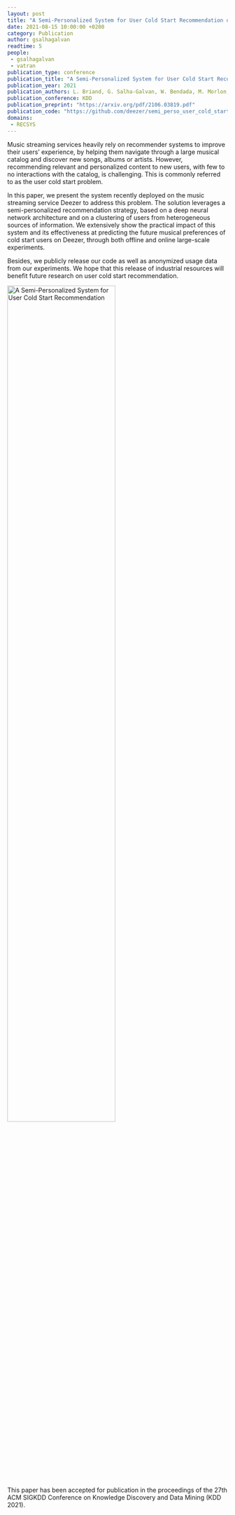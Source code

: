 ```yaml
---
layout: post
title: "A Semi-Personalized System for User Cold Start Recommendation on Music Streaming Apps"
date: 2021-08-15 10:00:00 +0200
category: Publication
author: gsalhagalvan
readtime: 5
people:
 - gsalhagalvan
 - vatran
publication_type: conference
publication_title: "A Semi-Personalized System for User Cold Start Recommendation on Music Streaming Apps"
publication_year: 2021
publication_authors: L. Briand, G. Salha-Galvan, W. Bendada, M. Morlon, V-A. Tran
publication_conference: KDD
publication_preprint: "https://arxiv.org/pdf/2106.03819.pdf"
publication_code: "https://github.com/deezer/semi_perso_user_cold_start"
domains: 
 - RECSYS
---
```


Music streaming services heavily rely on recommender systems to
improve their users’ experience, by helping them navigate through
a large musical catalog and discover new songs, albums or artists.
However, recommending relevant and personalized content to new
users, with few to no interactions with the catalog, is challenging.
This is commonly referred to as the user cold start problem.

In this paper, we present the system recently deployed on the music streaming service Deezer to address this problem. The solution
leverages a semi-personalized recommendation strategy, based on a deep neural network architecture and on a clustering of users
from heterogeneous sources of information. We extensively show the practical impact of this system and its effectiveness at predicting the future musical preferences of cold start users on Deezer,
through both offline and online large-scale experiments.

Besides, we publicly release our code as well as anonymized usage data from our experiments. We hope that this release of industrial resources will benefit future research on user cold start recommendation.

<div class="publication-illustration">
    <img
        style="width: 70%;"
        src="{{ '/static/images/publis/briand21kdd/system.png' | prepend: site.url }}"
        alt="A Semi-Personalized System for User Cold Start Recommendation"/>
</div>

This paper has been accepted for publication in the proceedings of the 27th ACM SIGKDD Conference on Knowledge Discovery and Data Mining (KDD 2021).

